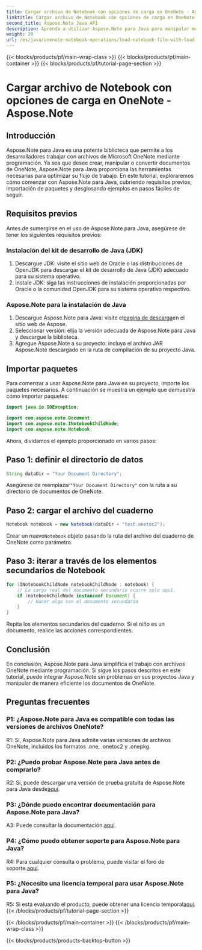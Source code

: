 ```yaml
---
title: Cargar archivo de Notebook con opciones de carga en OneNote - Aspose.Note
linktitle: Cargar archivo de Notebook con opciones de carga en OneNote - Aspose.Note
second_title: Aspose.Nota Java API
description: Aprenda a utilizar Aspose.Note para Java para manipular mediante programación archivos OneNote. Comience ahora con nuestro tutorial completo.
weight: 20
url: /es/java/onenote-notebook-operations/load-notebook-file-with-load-options/
---
```


{{< blocks/products/pf/main-wrap-class >}}
{{< blocks/products/pf/main-container >}}
{{< blocks/products/pf/tutorial-page-section >}}

# Cargar archivo de Notebook con opciones de carga en OneNote - Aspose.Note

## Introducción

Aspose.Note para Java es una potente biblioteca que permite a los desarrolladores trabajar con archivos de Microsoft OneNote mediante programación. Ya sea que desee crear, manipular o convertir documentos de OneNote, Aspose.Note para Java proporciona las herramientas necesarias para optimizar su flujo de trabajo. En este tutorial, exploraremos cómo comenzar con Aspose.Note para Java, cubriendo requisitos previos, importación de paquetes y desglosando ejemplos en pasos fáciles de seguir.

## Requisitos previos

Antes de sumergirse en el uso de Aspose.Note para Java, asegúrese de tener los siguientes requisitos previos:

### Instalación del kit de desarrollo de Java (JDK)

1. Descargue JDK: visite el sitio web de Oracle o las distribuciones de OpenJDK para descargar el kit de desarrollo de Java (JDK) adecuado para su sistema operativo.
2. Instale JDK: siga las instrucciones de instalación proporcionadas por Oracle o la comunidad OpenJDK para su sistema operativo respectivo.

### Aspose.Note para la instalación de Java

1.  Descargue Aspose.Note para Java: visite el[pagina de descarga](https://releases.aspose.com/note/java/)en el sitio web de Aspose.
2. Seleccionar versión: elija la versión adecuada de Aspose.Note para Java y descargue la biblioteca.
3. Agregue Aspose.Note a su proyecto: incluya el archivo JAR Aspose.Note descargado en la ruta de compilación de su proyecto Java.

## Importar paquetes

Para comenzar a usar Aspose.Note para Java en su proyecto, importe los paquetes necesarios. A continuación se muestra un ejemplo que demuestra cómo importar paquetes:

```java
import java.io.IOException;

import com.aspose.note.Document;
import com.aspose.note.INotebookChildNode;
import com.aspose.note.Notebook;
```

Ahora, dividamos el ejemplo proporcionado en varios pasos:

## Paso 1: definir el directorio de datos

```java
String dataDir = "Your Document Directory";
```

 Asegúrese de reemplazar`"Your Document Directory"` con la ruta a su directorio de documentos de OneNote.

## Paso 2: cargar el archivo del cuaderno

```java
Notebook notebook = new Notebook(dataDir + "test.onetoc2");
```

 Crear un nuevo`Notebook` objeto pasando la ruta del archivo del cuaderno de OneNote como parámetro.

## Paso 3: iterar a través de los elementos secundarios de Notebook

```java
for (INotebookChildNode notebookChildNode : notebook) {
    // La carga real del documento secundario ocurre solo aquí.
    if (notebookChildNode instanceof Document) {
        // Hacer algo con el documento secundario
    }
}
```

Repita los elementos secundarios del cuaderno. Si el niño es un documento, realice las acciones correspondientes.

## Conclusión

En conclusión, Aspose.Note para Java simplifica el trabajo con archivos OneNote mediante programación. Si sigue los pasos descritos en este tutorial, puede integrar Aspose.Note sin problemas en sus proyectos Java y manipular de manera eficiente los documentos de OneNote.

## Preguntas frecuentes

### P1: ¿Aspose.Note para Java es compatible con todas las versiones de archivos OneNote?

R1: Sí, Aspose.Note para Java admite varias versiones de archivos OneNote, incluidos los formatos .one, .onetoc2 y .onepkg.

### P2: ¿Puedo probar Aspose.Note para Java antes de comprarlo?

 R2: Sí, puede descargar una versión de prueba gratuita de Aspose.Note para Java desde[aquí](https://releases.aspose.com/).

### P3: ¿Dónde puedo encontrar documentación para Aspose.Note para Java?

 A3: Puede consultar la documentación.[aquí](https://reference.aspose.com/note/java/).

### P4: ¿Cómo puedo obtener soporte para Aspose.Note para Java?

 R4: Para cualquier consulta o problema, puede visitar el foro de soporte.[aquí](https://forum.aspose.com/c/note/28).

### P5: ¿Necesito una licencia temporal para usar Aspose.Note para Java?

 R5: Si está evaluando el producto, puede obtener una licencia temporal[aquí](https://purchase.aspose.com/temporary-license/).
{{< /blocks/products/pf/tutorial-page-section >}}

{{< /blocks/products/pf/main-container >}}
{{< /blocks/products/pf/main-wrap-class >}}

{{< blocks/products/products-backtop-button >}}
